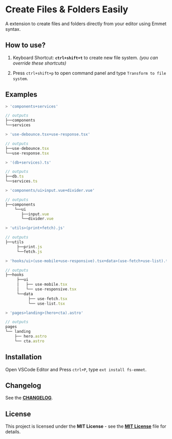 # Create Files & Folders Easily

A extension to create files and folders directly from your editor using Emmet syntax.

## How to use?

1. Keyboard Shortcut: **`ctrl+shift+t`** to create new file system. _(you can override these shortcuts)_

2. Press `ctrl+shift+p` to open command panel and type `Transform to file system`.

## Examples

```js
> 'components+services'

// outputs
├──components
└──services

> 'use-debounce.tsx+use-response.tsx'

// outputs
├──use-debounce.tsx
└──use-response.tsx

> '(db+services).ts'

// outputs
├──db.ts
└──services.ts

> 'components/ui>input.vue+divider.vue'

// outputs
├──components
    └──ui
       ├──input.vue
       └──divider.vue

> 'utils>(print+fetch).js'

// outputs
├──utils
     ├──print.js
     └──fetch.js

> 'hooks/ui>(use-mobile+use-responsive).tsx+data>(use-fetch+use-list).tsx'

// outputs
├──hooks
     ├──ui
     │   ├── use-mobile.tsx
     │   └── use-responsive.tsx
     └──data
          ├── use-fetch.tsx
          └── use-list.tsx

> 'pages>landing>(hero+cta).astro'

// outputs
pages
└── landing
    ├── hero.astro
    └── cta.astro

```

## Installation

Open VSCode Editor and Press `ctrl+P`, type `ext install fs-emmet`.

## Changelog

See the [**CHANGELOG**](./CHANGELOG.md).

## License

This project is licensed under the **MIT License** - see the [**MIT License**](https://github.com/xavimondev/fs-emmet/blob/main/LICENSE) file for details.
